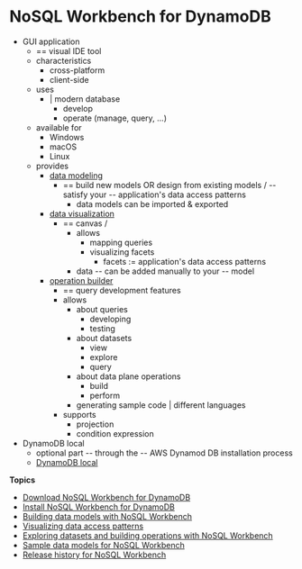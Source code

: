 # NoSQL Workbench for DynamoDB<a name="workbench"></a>

* GUI application
  * == visual IDE tool
  * characteristics
    * cross-platform
    * client-side
  * uses
    * | modern database
      * develop
      * operate (manage, query, ...)
  * available for
    * Windows
    * macOS
    * Linux
  * provides
    * [data modeling](workbench.Modeler.md)
      * == build new models OR design from existing models / -- satisfy your -- application's data access patterns
        * data models can be imported & exported
    * [data visualization](workbench.Visualizer.md)
      * == canvas /
        * allows
          * mapping queries
          * visualizing facets
            * facets := application's data access patterns
        * data -- can be added manually to your -- model
    * [operation builder](workbench.querybuilder.md)
      * == query development features 
      * allows
        * about queries
          * developing
          * testing
        * about datasets
          * view
          * explore
          * query
        * about data plane operations
          * build
          * perform
        * generating sample code | different languages
      * supports
        * projection
        * condition expression
* DynamoDB local
  * optional part -- through the -- AWS Dynamod DB installation process
  * [DynamoDB local](DynamoDBLocal.md)

**Topics**
* [Download NoSQL Workbench for DynamoDB](workbench.settingup.md)
* [Install NoSQL Workbench for DynamoDB](workbench.settingup.install.md)
* [Building data models with NoSQL Workbench](workbench.Modeler.md)
* [Visualizing data access patterns](workbench.Visualizer.md)
* [Exploring datasets and building operations with NoSQL Workbench](workbench.querybuilder.md)
* [Sample data models for NoSQL Workbench](workbench.SampleModels.md)
* [Release history for NoSQL Workbench](WorkbenchDocumentHistory.md)